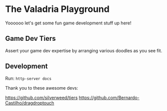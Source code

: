 # The Valadria Playground

Yoooooo let's get some fun game development stuff up here!

## Game Dev Tiers

Assert your game dev expertise by arranging various doodles as you see fit.

## Development

Run: `http-server docs`

Thank you to these awesome devs:

https://github.com/silverweed/tiers
https://github.com/Bernardo-Castilho/dragdroptouch